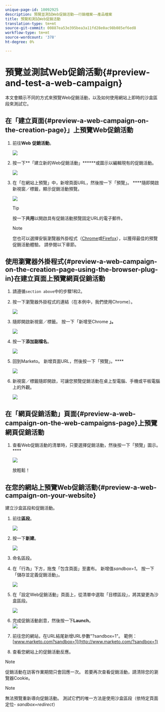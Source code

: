 ```yaml
---
unique-page-id: 10092925
description: 預覽並測試Web促銷活動——行銷檔案——產品檔案
title: 預覽和測試Web促銷活動
translation-type: tm+mt
source-git-commit: 00887ea53e395bea3a11fd28e0ac98b085ef6ed8
workflow-type: tm+mt
source-wordcount: '378'
ht-degree: 0%

---
```



# 預覽並測試Web促銷活動{#preview-and-test-a-web-campaign}

本文會顯示不同的方式來預覽Web促銷活動，以及如何使用網站上即時的沙盒區段來測試它。

## 在「建立頁面{#preview-a-web-campaign-on-the-creation-page}」上預覽Web促銷活動

1. 前往&#x200B;**Web** **促銷活動**。

   ![](assets/image2016-8-18-15-3a59-3a35.png)

1. 按一下**「建立新的Web促銷活動」******或圖示以編輯現有的促銷活動。

   ![](assets/create-new-or-edit-web-campaign.png)

1. 在「在網站上預覽」中，新增頁面URL，然後按一下「預覽」。 ****&#x200B;隨即開啟新視窗／標籤，顯示促銷活動預覽。

   ![](assets/three-1.png)

   >[!TIP]
   >
   >按一下&#x200B;**共用**&#x200B;以開啟具有促銷活動預覽固定URL的電子郵件。

   >[!NOTE]
   >
   >您也可以選擇安裝瀏覽器外掛程式（[Chrome](https://chrome.google.com/webstore/detail/marketo-web-personalizati/ldiddonjplchallbngbccbfdfeldohkj)或[Firefox](http://docs.marketo.com/display/docs/assets/mwp-0.0.0.8.xpi)），以獲得最佳的預覽促銷活動體驗。 請參閱以下章節。

## 使用瀏覽器外掛程式{#preview-a-web-campaign-on-the-creation-page-using-the-browser-plug-in}在建立頁面上預覽網頁促銷活動

1. 請遵循`section above`中的步驟1和2。
1. 按一下瀏覽器外掛程式的連結（在本例中，我們使用Chrome）。

   ![](assets/4-1.png)

1. 隨即開啟新視窗／標籤。 按一下「新增至Chrome **」。**

   ![](assets/five.png)

1. 按一下&#x200B;**添加副檔名**。

   ![](assets/six.png)

1. 回到Marketo。 新增頁面URL，然後按一下「預覽」。****

   ![](assets/seven.png)

1. 新視窗／標籤隨即開啟，可讓您預覽促銷活動在桌上型電腦、手機或平板電腦上的外觀。

   ![](assets/campaign-preview.png)

## 在「網頁促銷活動」頁面{#preview-a-web-campaign-on-the-web-campaigns-page}上預覽網頁促銷活動

1. 查看Web促銷活動的清單時，只要選擇促銷活動，然後按一下「預覽」圖示。****

   ![](assets/web-campaigns-1-preview-hand.png)

   放輕鬆！

## 在您的網站上預覽Web促銷活動{#preview-a-web-campaign-on-your-website}

建立沙盒區段和促銷活動。

1. 前往&#x200B;**區段**。

   ![](assets/new-dropdown-segments-hand.jpg)

1. 按一下&#x200B;**新建**。

   ![](assets/image2015-9-10-10-3a42-3a39.png)

1. 命名區段。
1. 在「行為」下方，拖曳「包含頁面」至畫布。 新增值*sandbox=1*。 按一下「儲存並定義促銷活動」。

   ![](assets/segment.png)

1. 在「設定Web促銷活動」頁面上，從清單中選取「目標區段」，將其變更為沙盒區段。

   ![](assets/set-web-campaign-target-segment.jpg)

1. 完成促銷活動創意，然後按一下&#x200B;**Launch**。\
   ![](assets/click-launch.jpg)

1. 前往您的網站，在URL結尾新增URL參數&quot;?sandbox=1&quot;。 範例：[www.marketo.com?sandbox=1](http://www.marketo.com/?sandbox=1)
1. 查看您網站上的促銷活動反應。

>[!NOTE]
>
>促銷活動在訪客作業期間只會回應一次。 若要再次查看促銷活動，請清除您的瀏覽器Cookie。

>[!NOTE]
>
>無法預覽重新導向促銷活動。 測試它們的唯一方法是使用沙盒區段（依特定頁面定位- *sandbox=redirect*）


